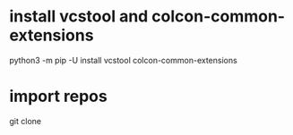 # install vcstool and  colcon-common-extensions
 python3 -m pip -U install vcstool colcon-common-extensions

# import repos
git clone 